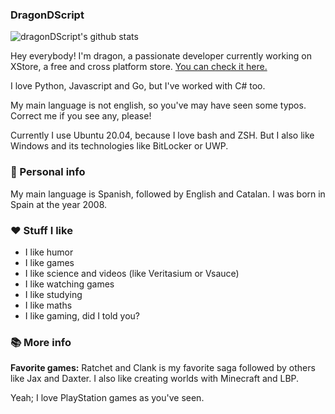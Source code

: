 ### DragonDScript

![dragonDScript's github stats](https://github-readme-stats.vercel.app/api?username=dragonDScript&show_icons=true&theme=default)

Hey everybody! I'm dragon, a passionate developer currently working on XStore, a free and cross platform store. [You can check it here.](https://github.com/x-store-app)

I love Python, Javascript and Go, but I've worked with C# too.

My main language is not english, so you've may have seen some typos. Correct me if you see any, please!

Currently I use Ubuntu 20.04, because I love bash and ZSH. But I also like Windows and its technologies like BitLocker or UWP.

### 🛂 Personal info
My main language is Spanish, followed by English and Catalan. I was born in Spain at the year 2008.

### ❤️ Stuff I like

- I like humor
- I like games
- I like science and videos (like Veritasium or Vsauce)
- I like watching games
- I like studying
- I like maths
- I like gaming, did I told you?

### 📚 More info
**Favorite games:**
Ratchet and Clank is my favorite saga followed by others like Jax and Daxter. I also like creating worlds with Minecraft and LBP.

Yeah; I love PlayStation games as you've seen.
